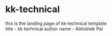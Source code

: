 # kk-technical
this is the landing page of kk-technical template 
<br>
title - kk technical
author name - Abhishek Pal
